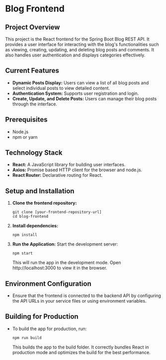 # Blog Frontend

## Project Overview

This project is the React frontend for the Spring Boot Blog REST API. It provides a user interface for interacting with the blog's functionalities such as viewing, creating, updating, and deleting blog posts and comments. It also handles user authentication and displays categories effectively.

## Current Features

- **Dynamic Posts Display:** Users can view a list of all blog posts and select individual posts to view detailed content.
- **Authentication System:** Supports user registration and login.
- **Create, Update, and Delete Posts:** Users can manage their blog posts through the interface.

## Prerequisites

- Node.js
- npm or yarn

## Technology Stack

- **React:** A JavaScript library for building user interfaces.
- **Axios:** Promise based HTTP client for the browser and node.js.
- **React Router:** Declarative routing for React.

## Setup and Installation

1. **Clone the frontend repository:**
   ```
   git clone [your-frontend-repository-url]
   cd blog-frontend
   ```
2. **Install dependencies:**
    ```
    npm install
    ```
3. **Run the Application:** Start the development server:
    ```
    npm start
    ```
   This will run the app in the development mode.
   Open http://localhost:3000 to view it in the browser.

## Environment Configuration  

- Ensure that the frontend is connected to the backend API by configuring the API URLs in your service files or using environment variables.

## Building for Production

- To build the app for production, run:
   ```
   npm run build
   ```
   This builds the app to the build folder. It correctly bundles React in production mode and optimizes the build for the best performance.

